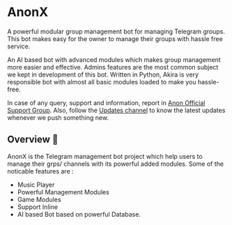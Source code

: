 # AnonX

A powerful modular group management bot for managing Telegram groups. This bot makes easy for the owner to manage their groups with hassle free service.

An AI based bot with advanced modules which makes group management more easier and effective. Admins features are the most common subject we kept in development of this bot.
Written in Python, Akira is very responsible bot with almost all basic modules loaded to make you hassle-free.

In case of any query, support and information, report in [Anon Official Support Group](https://telegram.dog/AnonXChats). Also, follow the [Updates channel](https://telegram.dog/TheAnonX) to know the latest updates
whenever we push something new.

## Overview 🔭

AnonX is the Telegram management bot project which help users to manage their grps/ channels
with its powerful added modules. Some of the noticable features are :

- Music Player
- Powerful Management Modules 
- Game Modules
- Support Inline
- AI based Bot based on powerful Database.

